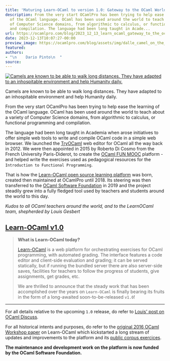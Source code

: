 ```yaml
---
title: 'Maturing Learn-OCaml to version 1.0: Gateway to the OCaml World'
description: From the very start OCamlPro has been trying to help ease the learning
  of the OCaml language. OCaml has been used around the world to teach about a variety
  of Computer Science domains, from algorithmic to calculus, or functional programming
  and compilation. The language had been long taught in Acade...
url: https://ocamlpro.com/blog/2023_12_13_learn_ocaml_gateway_to_the_ocaml_world
date: 2023-12-13T10:07:27-00:00
preview_image: https://ocamlpro.com/blog/assets/img/dalle_camel_on_the_road.png
featured:
authors:
- "\n    Dario Pinto\n  "
source:
---
```


<p></p>
<p>
</p><div class="figure">
  <p>
    <a href="https://ocamlpro.com/blog/assets/img/dalle_camel_on_the_road.png">
      <img src="https://ocamlpro.com/blog/assets/img/dalle_camel_on_the_road.png" alt="Camels are known to be able to walk long distances. They have adapted to an inhospitable environment and help Humanity daily."/>
    </a>
    </p><div class="caption">
      Camels are known to be able to walk long distances. They have adapted to an inhospitable environment and help Humanity daily.
    </div>
  
</div>

<p>From the very start OCamlPro has been trying to help ease the learning of the
OCaml language. OCaml has been used around the world to teach about a variety
of Computer Science domains, from algorithmic to calculus, or functional
programming and compilation.</p>
<p>The language had been long taught in Academia when arose initiatives to offer
simple web tools to write and compile OCaml code in a simple web browser. We
launched the <a href="https://try.ocaml.pro/">TryOCaml</a> web editor for OCaml all the
way back in 2012. We were then appointed in 2015 by Roberto Di Cosmo from the
French University Paris-Diderot, to create the <a href="https://www.fun-mooc.fr/fr/cours/introduction-to-functional-programming-in-ocaml/">OCaml FUN
MOOC</a>
platform - and helped write the exercises used as pedagogical resources for the
<code>Introduction to Functional Programming</code>.</p>
<p>That is how the <a href="https://github.com/ocaml-sf/learn-ocaml">Learn-OCaml open source learning platform</a> was born, created
then maintained at OCamlPro until 2018. Its steering was then transferred to
the <a href="http://ocaml-sf.org/actions/">OCaml Software Foundation</a> in 2019 and the
project steadily grew into a fully fledged tool used by teachers and students
around the world to this day.</p>
<p><em>Kudos to all OCaml teachers around the world, and to the LearnOCaml team, shepherded by Louis Gesbert</em></p>
<h2>
<a class="anchor"></a><a href="https://ocamlpro.com/blog/feed#loc" class="anchor-link">Learn-OCaml v1.0</a>
          </h2>
<blockquote>
<p><strong>What is Learn-OCaml today?</strong></p>
<p><a href="https://github.com/ocaml-sf/learn-ocaml">Learn-OCaml</a> is a web platform for
orchestrating exercises for OCaml programming, with automated grading. The
interface features a code editor and client-side evaluation and grading; it
can be served statically, but if running the bundled server there are also
server-side saves, facilities for teachers to follow the progress of
students,
give assignments, get grades, etc.</p>
<p>We are thrilled to announce that the steady work that has been accomplished
over the years on <code>Learn-OCaml</code> is finally bearing its fruits in the form of a
long-awaited soon-to-be-released <code>v1.0</code>!</p>
</blockquote>
<hr/>
<p>For all details relative to the upcoming <code>1.0</code> release, do refer to <a href="https://discuss.ocaml.org/t/learn-ocaml-1-0-approaching-call-for-testers/13621/1">Louis' post
on OCaml Discuss</a>.</p>
<p>For all historical intents and purposes, do refer to the <a href="https://files.ocamlpro.com/uploads/ocaml-2016-learn-ocaml.pdf">original 2016 OCaml
Workshop paper</a> on Learn-OCaml which kickstarted a long stream of updates and
improvements to the platform and its <a href="https://github.com/ocaml-sf/learn-ocaml-corpus">public corpus exercices</a>.</p>
<p><strong>The maintenance and development work on the platform is now funded by the OCaml Software Foundation.</strong></p>

